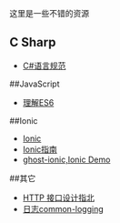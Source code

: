 这里是一些不错的资源
## C Sharp
- [C#语言规范](http://www.cnblogs.com/forerunner/p/csls5-1-introduction.html)

##JavaScript
- [理解ES6](https://github.com/lenville/understandinges6)

##Ionic
- [Ionic](https://github.com/driftyco/ionic)
- [Ionic指南](https://github.com/ychow/ionic-guide)
- [ghost-ionic,Ionic Demo](https://github.com/ghost-client/ghost-ionic)

##其它
- [HTTP 接口设计指北](https://github.com/bolasblack/http-api-guide)
- [日志common-logging](https://github.com/net-commons/common-logging.git)
